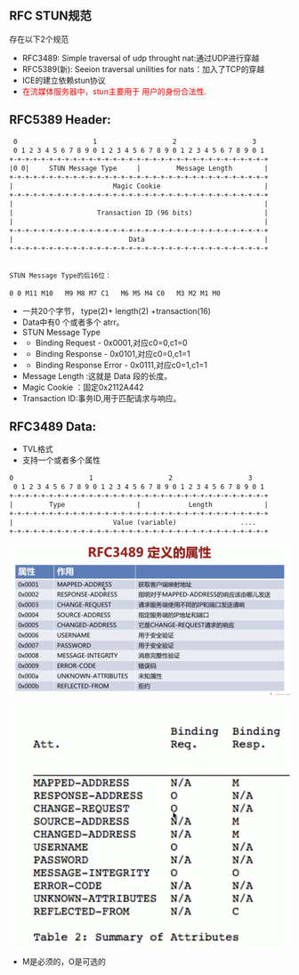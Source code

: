 ## RFC STUN规范
存在以下2个规范
- RFC3489: Simple traversal of udp throught nat:通过UDP进行穿越
- RFC5389(新): Seeion traversal unilities for nats：加入了TCP的穿越
- ICE的建立依赖stun协议
- <font color=red>在流媒体服务器中，stun主要用于 用户的身份合法性.</font>
## RFC5389 Header: 
```
 0                   1                   2                   3
 0 1 2 3 4 5 6 7 8 9 0 1 2 3 4 5 6 7 8 9 0 1 2 3 4 5 6 7 8 9 0 1
+-+-+-+-+-+-+-+-+-+-+-+-+-+-+-+-+-+-+-+-+-+-+-+-+-+-+-+-+-+-+-+-+
|0 0|     STUN Message Type     |         Message Length        |
+-+-+-+-+-+-+-+-+-+-+-+-+-+-+-+-+-+-+-+-+-+-+-+-+-+-+-+-+-+-+-+-+
|                         Magic Cookie                          |
+-+-+-+-+-+-+-+-+-+-+-+-+-+-+-+-+-+-+-+-+-+-+-+-+-+-+-+-+-+-+-+-+
|                                                               |
|                     Transaction ID (96 bits)                  |
|                                                               |
+-+-+-+-+-+-+-+-+-+-+-+-+-+-+-+-+-+-+-+-+-+-+-+-+-+-+-+-+-+-+-+-+
|                             Data                              |
+-+-+-+-+-+-+-+-+-+-+-+-+-+-+-+-+-+-+-+-+-+-+-+-+-+-+-+-+-+-+-+-+


STUN Message Type的后16位：

0 0 M11 M10   M9 M8 M7 C1   M6 M5 M4 C0   M3 M2 M1 M0
```


- 一共20个字节， type(2)+ length(2) +transaction(16) 
- Data中有0 个或者多个 atrr。
- STUN Message Type    
- - Binding Request - 0x0001,对应c0=0,c1=0
- - Binding Response - 0x0101,对应c0=0,c1=1
- - Binding Response Error   - 0x0111,对应c0=1,c1=1
-  Message Length  :这就是 Data 段的长度。
-  Magic Cookie ：固定0x2112A442
- Transaction ID:事务ID,用于匹配请求与响应。

## RFC3489 Data:
- TVL格式
- 支持一个或者多个属性 
```
0                   1                   2                   3
 0 1 2 3 4 5 6 7 8 9 0 1 2 3 4 5 6 7 8 9 0 1 2 3 4 5 6 7 8 9 0 1
+-+-+-+-+-+-+-+-+-+-+-+-+-+-+-+-+-+-+-+-+-+-+-+-+-+-+-+-+-+-+-+-+
|         Type                  |            Length             |
+-+-+-+-+-+-+-+-+-+-+-+-+-+-+-+-+-+-+-+-+-+-+-+-+-+-+-+-+-+-+-+-+
|                         Value (variable)                ....
+-+-+-+-+-+-+-+-+-+-+-+-+-+-+-+-+-+-+-+-+-+-+-+-+-+-+-+-+-+-+-+-+
```
![Alt text](imgs/stun1.png)

![Alt text](imgs/stun2.png)
- M是必须的，O是可选的